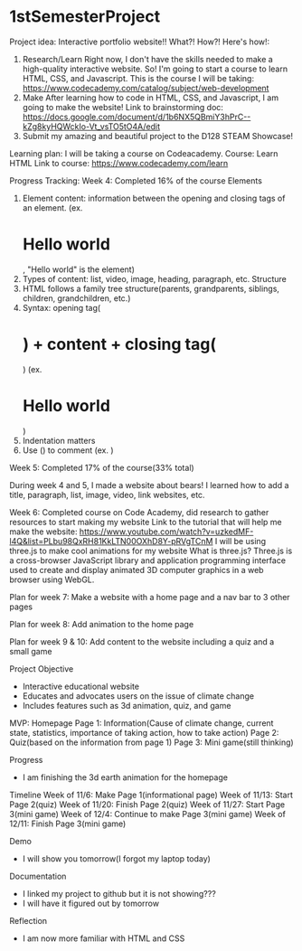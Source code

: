 # 1stSemesterProject

Project idea: Interactive portfolio website!!
What?! How?! Here's how!:
1. Research/Learn
   Right now, I don't have the skills needed to make a high-quality interactive website.
   So! I'm going to start a course to learn HTML, CSS, and Javascript.
   This is the course I will be taking: https://www.codecademy.com/catalog/subject/web-development
2. Make
   After learning how to code in HTML, CSS, and Javascript, I am going to make the website!
   Link to brainstorming doc: https://docs.google.com/document/d/1b6NX5QBmiY3hPrC--kZg8kyHQWckIo-Vt_vsTO5tO4A/edit
3. Submit my amazing and beautiful project to the D128 STEAM Showcase!

Learning plan: I will be taking a course on Codeacademy.
Course: Learn HTML
Link to course: https://www.codecademy.com/learn

Progress Tracking:
Week 4: Completed 16% of the course
   Elements
   1. Element content: information between the opening and closing tags of an element. (ex. <h1>Hello world</h1>, "Hello world" is the element)
   2. Types of content: list, video, image, heading, paragraph, etc.
   Structure
   1. HTML follows a family tree structure(parents, grandparents, siblings, children, grandchildren, etc.)
   2. Syntax: opening tag(<h1>) + content + closing tag(</h1>) (ex. <h1>Hello world</h1>)
   3. Indentation matters
   4. Use (<!--) and (-->) to comment (ex. <!--hi-->)

Week 5: Completed 17% of the course(33% total)

During week 4 and 5, I made a website about bears! I learned how to add a title, paragraph, list, image, video, link websites, etc.


Week 6:
Completed course on Code Academy, did research to gather resources to start making my website
Link to the tutorial that will help me make the website: https://www.youtube.com/watch?v=uzkedMF-l4Q&list=PLbu98QxRH81KkLTN00OXhD8Y-pRVgTCnM
I will be using three.js to make cool animations for my website
What is three.js? Three.js is a cross-browser JavaScript library and application programming interface used to create and display animated 3D computer graphics in a web browser using WebGL.

Plan for week 7:
Make a website with a home page and a nav bar to 3 other pages

Plan for week 8:
Add animation to the home page

Plan for week 9 & 10:
Add content to the website including a quiz and a small game


Project Objective
- Interactive educational website
- Educates and advocates users on the issue of climate change
- Includes features such as 3d animation, quiz, and game

MVP:
Homepage
Page 1: Information(Cause of climate change, current state, statistics, importance of taking action, how to take action)
Page 2: Quiz(based on the information from page 1)
Page 3: Mini game(still thinking)

Progress
- I am finishing the 3d earth animation for the homepage

Timeline
Week of 11/6: Make Page 1(informational page)
Week of 11/13: Start Page 2(quiz)
Week of 11/20: Finish Page 2(quiz)
Week of 11/27: Start Page 3(mini game)
Week of 12/4: Continue to make Page 3(mini game)
Week of 12/11: Finish Page 3(mini game)

Demo
- I will show you tomorrow(I forgot my laptop today)

Documentation
- I linked my project to github but it is not showing???
- I will have it figured out by tomorrow

Reflection
- I am now more familiar with HTML and CSS
